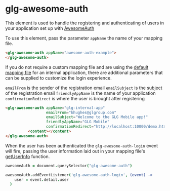 glg-awesome-auth
================


This element is used to handle the registering and authenticating of users in your application set up with [AwesomeAuth](https://github.com/glg/awesome-auth)

To use this element, pass the parameter `appName` the name of your mapping file.


```html
<glg-awesome-auth appName="awesome-auth-example">
</glg-awesome-auth>
```

If you do not require a custom mapping file and are using the [default mapping file](https://github.com/glg/awesome-auth/blob/master/mappings/glg-internal-app.coffee) for an internal application, there are additional parameters that can be supplied to customize the login experience.

`emailFrom` is the sender of the registration email
`emailSubject` is the subject of the registration email
`friendlyAppName` is the name of your application
`confirmationRedirect` is where the user is brought after registering

```html
<glg-awesome-auth appName="glg-internal-app" 
                  emailFrom="khughes@glgroup.com" 
                  emailSubject="Welcome to the GLG Mobile app!" 
                  friendlyAppName="GLG Mobile"
                  confirmationRedirect="http://localhost:10000/demo.html">
          <content></content>
</glg-awesome-auth>

```

When the user has been authenticated the `glg-awesome-auth-login` event will fire, passing the user information laid out in your mapping file's [getUserInfo](https://github.com/glg/awesome-auth#customize-registration) function.

```coffeescript
awesomeAuth = document.querySelector("glg-awesome-auth")

awesomeAuth.addEventListener('glg-awesome-auth-login', (event) ->
    user = event.detail.user
  )
```

